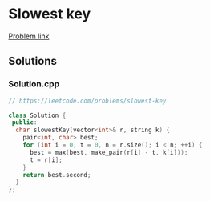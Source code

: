 # Slowest key

[Problem link](https://leetcode.com/problems/slowest-key)

## Solutions


### Solution.cpp
```cpp
// https://leetcode.com/problems/slowest-key

class Solution {
 public:
  char slowestKey(vector<int>& r, string k) {
    pair<int, char> best;
    for (int i = 0, t = 0, n = r.size(); i < n; ++i) {
      best = max(best, make_pair(r[i] - t, k[i]));
      t = r[i];
    }
    return best.second;
  }
};
```